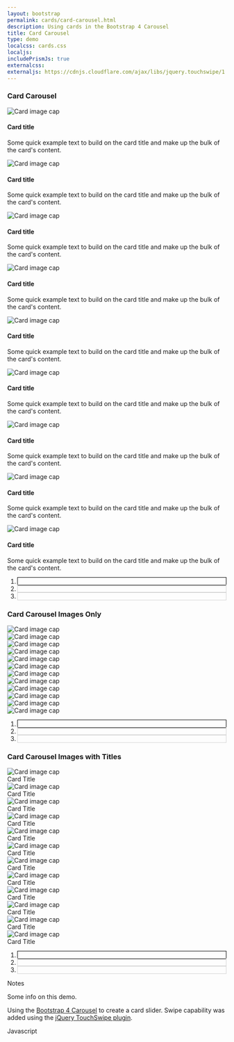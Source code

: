 ```yaml
---
layout: bootstrap
permalink: cards/card-carousel.html
description: Using cards in the Bootstrap 4 Carousel
title: Card Carousel
type: demo
localcss: cards.css
localjs:
includePrismJs: true
externalcss:
externaljs: https://cdnjs.cloudflare.com/ajax/libs/jquery.touchswipe/1.6.19/jquery.touchSwipe.min.js
---
```


<style>
	.carousel-indicators {
		right: 0;
		bottom: -30px;
	}

	.carousel-indicators li {
		outline: 1px solid lightgray;
	}

	.carousel-indicators .active {
		outline: 1px solid black;
	}

	/* remove the bottom margin on the card title if it's the only child  */
	.card-body .card-title:only-child {
		margin-bottom: 0;
	}
</style>

<div class="container mt-3 mb-5">
	<div class="row">
		<div class="col">
			<div class="carousel slide carousel-multi-item" data-interval="false" id="multi-item-example">
				<div class="controls-top float-right">
					<a class="btn btn-outline-secondary prev" data-slide="prev" href="#multi-item-example"><i class="fas fa-angle-left"></i></a> 
					<a class="btn btn-outline-secondary next" data-slide="next" href="#multi-item-example"><i class="fas fa-angle-right"></i></a>
				</div>
				<h3 class="d-inline-block mb-3">Card Carousel</h3>
				<div class="carousel-inner" role="listbox">
					<div class="carousel-item active">
						<div class="row">
							<div class="col-md-4">
								<div class="card">
									<img alt="Card image cap" class="img-fluid"
										src="https://raw.githubusercontent.com/peterbenoit/cdn/master/images/horizontal/city/col-4/img%20(34).jpg">
									<div class="card-body">
										<h4 class="card-title">Card title</h4>
										<p class="card-text">Some quick example text to build on the card title and
											make up the bulk of the card's content.</p>
									</div>
								</div>
							</div>
							<div class="col-md-4 clearfix d-none d-md-block">
								<div class="card">
									<img alt="Card image cap" class="img-fluid"
										src="https://raw.githubusercontent.com/peterbenoit/cdn/master/images/horizontal/city/col-4/img%20(18).jpg">
									<div class="card-body">
										<h4 class="card-title">Card title</h4>
										<p class="card-text">Some quick example text to build on the card title and
											make up the bulk of the card's content.</p>
									</div>
								</div>
							</div>
							<div class="col-md-4 clearfix d-none d-md-block">
								<div class="card">
									<img alt="Card image cap" class="img-fluid"
										src="https://raw.githubusercontent.com/peterbenoit/cdn/master/images/horizontal/city/col-4/img%20(35).jpg">
									<div class="card-body">
										<h4 class="card-title">Card title</h4>
										<p class="card-text">Some quick example text to build on the card title and
											make up the bulk of the card's content.</p>
									</div>
								</div>
							</div>
						</div>
					</div>
					<div class="carousel-item">
						<div class="row">
							<div class="col-md-4">
								<div class="card">
									<img alt="Card image cap" class="img-fluid"
										src="https://mdbootstrap.com/img/Photos/Horizontal/City/4-col/img%20(60).jpg">
									<div class="card-body">
										<h4 class="card-title">Card title</h4>
										<p class="card-text">Some quick example text to build on the card title and
											make up the bulk of the card's content.</p>
									</div>
								</div>
							</div>
							<div class="col-md-4 clearfix d-none d-md-block">
								<div class="card">
									<img alt="Card image cap" class="img-fluid"
										src="https://mdbootstrap.com/img/Photos/Horizontal/City/4-col/img%20(47).jpg">
									<div class="card-body">
										<h4 class="card-title">Card title</h4>
										<p class="card-text">Some quick example text to build on the card title and
											make up the bulk of the card's content.</p>
									</div>
								</div>
							</div>
							<div class="col-md-4 clearfix d-none d-md-block">
								<div class="card">
									<img alt="Card image cap" class="img-fluid"
										src="https://mdbootstrap.com/img/Photos/Horizontal/City/4-col/img%20(48).jpg">
									<div class="card-body">
										<h4 class="card-title">Card title</h4>
										<p class="card-text">Some quick example text to build on the card title and
											make up the bulk of the card's content.</p>
									</div>
								</div>
							</div>
						</div>
					</div>
					<div class="carousel-item">
						<div class="row">
							<div class="col-md-4">
								<div class="card">
									<img alt="Card image cap" class="img-fluid"
										src="https://mdbootstrap.com/img/Photos/Horizontal/Food/4-col/img%20(53).jpg">
									<div class="card-body">
										<h4 class="card-title">Card title</h4>
										<p class="card-text">Some quick example text to build on the card title and
											make up the bulk of the card's content.</p>
									</div>
								</div>
							</div>
							<div class="col-md-4 clearfix d-none d-md-block">
								<div class="card">
									<img alt="Card image cap" class="img-fluid"
										src="https://mdbootstrap.com/img/Photos/Horizontal/Food/4-col/img%20(45).jpg">
									<div class="card-body">
										<h4 class="card-title">Card title</h4>
										<p class="card-text">Some quick example text to build on the card title and
											make up the bulk of the card's content.</p>
									</div>
								</div>
							</div>
							<div class="col-md-4 clearfix d-none d-md-block">
								<div class="card">
									<img alt="Card image cap" class="img-fluid"
										src="https://mdbootstrap.com/img/Photos/Horizontal/Food/4-col/img%20(51).jpg">
									<div class="card-body">
										<h4 class="card-title">Card title</h4>
										<p class="card-text">Some quick example text to build on the card title and
											make up the bulk of the card's content.</p>
									</div>
								</div>
							</div>
						</div>
					</div>
				</div>
				<ol class="carousel-indicators carousel-indicators1">
					<li class="active" data-slide-to="0" data-target="#multi-item-example"></li>
					<li data-slide-to="1" data-target="#multi-item-example"></li>
					<li data-slide-to="2" data-target="#multi-item-example"></li>
				</ol>
			</div>
		</div>
	</div>
</div>
<div class="container mt-5 mb-5">
	<div class="row">
		<div class="col">
			<div class="carousel slide carousel-multi-item" data-interval="false" id="multi-item-example1">
				<h3 class="d-inline-block mb-3">Card Carousel Images Only</h3>
				<div class="controls-top float-right">
					<a class="btn btn-outline-secondary prev" data-slide="prev" href="#multi-item-example1"><i class="fas fa-angle-left"></i></a> <a class="btn btn-outline-secondary next"
						data-slide="next" href="#multi-item-example1"><i class="fas fa-angle-right"></i></a>
				</div>
				<div class="carousel-inner" role="listbox">
					<div class="carousel-item active">
						<div class="row">
							<div class="col-md-3">
								<div class="card"><img alt="Card image cap" class="img-fluid"
										src="https://raw.githubusercontent.com/peterbenoit/cdn/master/images/horizontal/city/col-4/img%20(34).jpg">
								</div>
							</div>
							<div class="col-md-3 clearfix d-none d-md-block">
								<div class="card"><img alt="Card image cap" class="img-fluid"
										src="https://raw.githubusercontent.com/peterbenoit/cdn/master/images/horizontal/city/col-4/img%20(18).jpg">
								</div>
							</div>
							<div class="col-md-3 clearfix d-none d-md-block">
								<div class="card"><img alt="Card image cap" class="img-fluid"
										src="https://raw.githubusercontent.com/peterbenoit/cdn/master/images/horizontal/city/col-4/img%20(35).jpg">
								</div>
							</div>
							<div class="col-md-3 clearfix d-none d-md-block">
								<div class="card"><img alt="Card image cap" class="img-fluid"
										src="https://raw.githubusercontent.com/peterbenoit/cdn/master/images/horizontal/city/col-4/img%20(36).jpg">
								</div>
							</div>
						</div>
					</div>
					<div class="carousel-item">
						<div class="row">
							<div class="col-md-3">
								<div class="card"><img alt="Card image cap" class="img-fluid"
										src="https://raw.githubusercontent.com/peterbenoit/cdn/master/images/horizontal/city/col-4/img%20(34).jpg">
								</div>
							</div>
							<div class="col-md-3 clearfix d-none d-md-block">
								<div class="card"><img alt="Card image cap" class="img-fluid"
										src="https://raw.githubusercontent.com/peterbenoit/cdn/master/images/horizontal/city/col-4/img%20(18).jpg">
								</div>
							</div>
							<div class="col-md-3 clearfix d-none d-md-block">
								<div class="card"><img alt="Card image cap" class="img-fluid"
										src="https://raw.githubusercontent.com/peterbenoit/cdn/master/images/horizontal/city/col-4/img%20(35).jpg">
								</div>
							</div>
							<div class="col-md-3 clearfix d-none d-md-block">
								<div class="card"><img alt="Card image cap" class="img-fluid"
										src="https://raw.githubusercontent.com/peterbenoit/cdn/master/images/horizontal/city/col-4/img%20(36).jpg">
								</div>
							</div>
						</div>
					</div>
					<div class="carousel-item">
						<div class="row">
							<div class="col-md-3">
								<div class="card"><img alt="Card image cap" class="img-fluid"
										src="https://raw.githubusercontent.com/peterbenoit/cdn/master/images/horizontal/city/col-4/img%20(34).jpg">
								</div>
							</div>
							<div class="col-md-3 clearfix d-none d-md-block">
								<div class="card"><img alt="Card image cap" class="img-fluid"
										src="https://raw.githubusercontent.com/peterbenoit/cdn/master/images/horizontal/city/col-4/img%20(18).jpg">
								</div>
							</div>
							<div class="col-md-3 clearfix d-none d-md-block">
								<div class="card"><img alt="Card image cap" class="img-fluid"
										src="https://raw.githubusercontent.com/peterbenoit/cdn/master/images/horizontal/city/col-4/img%20(35).jpg">
								</div>
							</div>
							<div class="col-md-3 clearfix d-none d-md-block">
								<div class="card"><img alt="Card image cap" class="img-fluid"
										src="https://raw.githubusercontent.com/peterbenoit/cdn/master/images/horizontal/city/col-4/img%20(36).jpg">
								</div>
							</div>
						</div>
					</div>
				</div>
				<ol class="carousel-indicators carousel-indicators1 mt-4">
					<li class="active" data-slide-to="0" data-target="#multi-item-example1"></li>
					<li data-slide-to="1" data-target="#multi-item-example1"></li>
					<li data-slide-to="2" data-target="#multi-item-example1"></li>
				</ol>
			</div>
		</div>
	</div>
</div>
<div class="container mt-5 mb-5">
	<div class="row">
		<div class="col">
			<div class="carousel slide carousel-multi-item" data-interval="false" id="multi-item-example2">
				<h3 class="d-inline-block mb-3">Card Carousel Images with Titles</h3>
				<div class="controls-top float-right">
					<a class="btn btn-outline-secondary prev" data-slide="prev" href="#multi-item-example2"><i class="fas fa-angle-left"></i></a> <a class="btn btn-outline-secondary next"
						data-slide="next" href="#multi-item-example2"><i class="fas fa-angle-right"></i></a>
				</div>
				<div class="carousel-inner" role="listbox">
					<div class="carousel-item active">
						<div class="row">
							<div class="col-md-3">
								<div class="card">
									<img alt="Card image cap" class="img-fluid"
										src="https://raw.githubusercontent.com/peterbenoit/cdn/master/images/horizontal/city/col-4/img%20(34).jpg">
									<div class="card-body">
										<div class="card-title">
											Card Title
										</div>
									</div>
								</div>
							</div>
							<div class="col-md-3 clearfix d-none d-md-block">
								<div class="card">
									<img alt="Card image cap" class="img-fluid"
										src="https://raw.githubusercontent.com/peterbenoit/cdn/master/images/horizontal/city/col-4/img%20(18).jpg">
									<div class="card-body">
										<div class="card-title">
											Card Title
										</div>
									</div>
								</div>
							</div>
							<div class="col-md-3 clearfix d-none d-md-block">
								<div class="card">
									<img alt="Card image cap" class="img-fluid"
										src="https://raw.githubusercontent.com/peterbenoit/cdn/master/images/horizontal/city/col-4/img%20(35).jpg">
									<div class="card-body">
										<div class="card-title">
											Card Title
										</div>
									</div>
								</div>
							</div>
							<div class="col-md-3 clearfix d-none d-md-block">
								<div class="card">
									<img alt="Card image cap" class="img-fluid"
										src="https://raw.githubusercontent.com/peterbenoit/cdn/master/images/horizontal/city/col-4/img%20(36).jpg">
									<div class="card-body">
										<div class="card-title">
											Card Title
										</div>
									</div>
								</div>
							</div>
						</div>
					</div>
					<div class="carousel-item">
						<div class="row">
							<div class="col-md-3">
								<div class="card">
									<img alt="Card image cap" class="img-fluid"
										src="https://raw.githubusercontent.com/peterbenoit/cdn/master/images/horizontal/city/col-4/img%20(34).jpg">
									<div class="card-body">
										<div class="card-title">
											Card Title
										</div>
									</div>
								</div>
							</div>
							<div class="col-md-3 clearfix d-none d-md-block">
								<div class="card">
									<img alt="Card image cap" class="img-fluid"
										src="https://raw.githubusercontent.com/peterbenoit/cdn/master/images/horizontal/city/col-4/img%20(18).jpg">
									<div class="card-body">
										<div class="card-title">
											Card Title
										</div>
									</div>
								</div>
							</div>
							<div class="col-md-3 clearfix d-none d-md-block">
								<div class="card">
									<img alt="Card image cap" class="img-fluid"
										src="https://raw.githubusercontent.com/peterbenoit/cdn/master/images/horizontal/city/col-4/img%20(35).jpg">
									<div class="card-body">
										<div class="card-title">
											Card Title
										</div>
									</div>
								</div>
							</div>
							<div class="col-md-3 clearfix d-none d-md-block">
								<div class="card">
									<img alt="Card image cap" class="img-fluid"
										src="https://raw.githubusercontent.com/peterbenoit/cdn/master/images/horizontal/city/col-4/img%20(36).jpg">
									<div class="card-body">
										<div class="card-title">
											Card Title
										</div>
									</div>
								</div>
							</div>
						</div>
					</div>
					<div class="carousel-item">
						<div class="row">
							<div class="col-md-3">
								<div class="card">
									<img alt="Card image cap" class="img-fluid"
										src="https://raw.githubusercontent.com/peterbenoit/cdn/master/images/horizontal/city/col-4/img%20(34).jpg">
									<div class="card-body">
										<div class="card-title">
											Card Title
										</div>
									</div>
								</div>
							</div>
							<div class="col-md-3 clearfix d-none d-md-block">
								<div class="card">
									<img alt="Card image cap" class="img-fluid"
										src="https://raw.githubusercontent.com/peterbenoit/cdn/master/images/horizontal/city/col-4/img%20(18).jpg">
									<div class="card-body">
										<div class="card-title">
											Card Title
										</div>
									</div>
								</div>
							</div>
							<div class="col-md-3 clearfix d-none d-md-block">
								<div class="card">
									<img alt="Card image cap" class="img-fluid"
										src="https://raw.githubusercontent.com/peterbenoit/cdn/master/images/horizontal/city/col-4/img%20(35).jpg">
									<div class="card-body">
										<div class="card-title">
											Card Title
										</div>
									</div>
								</div>
							</div>
							<div class="col-md-3 clearfix d-none d-md-block">
								<div class="card">
									<img alt="Card image cap" class="img-fluid"
										src="https://raw.githubusercontent.com/peterbenoit/cdn/master/images/horizontal/city/col-4/img%20(36).jpg">
									<div class="card-body">
										<div class="card-title">
											Card Title
										</div>
									</div>
								</div>
							</div>
						</div>
					</div>
				</div>
				<ol class="carousel-indicators carousel-indicators1 mt-4">
					<li class="active" data-slide-to="0" data-target="#multi-item-example2"></li>
					<li data-slide-to="1" data-target="#multi-item-example2"></li>
					<li data-slide-to="2" data-target="#multi-item-example2"></li>
				</ol>
			</div>
		</div>
	</div>
</div>

<div class="container">
	<div aria-multiselectable="true" class="accordion indicator-plus accordion-white mb-3" id="accordion-4" role="tabpanel">
		<div class="card">
			<div aria-expanded="false" class="card-header collapsed" data-target="#accordion-4-collapse-3" data-toggle="collapse" id="accordion-4-card-3" role="tab">
				<a class="card-title" data-controls="accordion-4-collapse-3">Notes</a>
			</div>
			<div aria-labelledby="accordion-4-card-3" class="collapse show" id="accordion-4-collapse-3" role="tabpanel">
				<div class="card-body">
					<p>Some info on this demo.</p>
					<p>Using the <a href="https://getbootstrap.com/docs/4.0/components/carousel/">Bootstrap 4 Carousel</a> to create a card slider. Swipe capability was added using the <a href="https://github.com/mattbryson/TouchSwipe-Jquery-Plugin">jQuery TouchSwipe plugin</a>.</p>
				</div>
			</div>
		</div>
		<div class="card">
			<div aria-expanded="false" class="card-header collapsed" data-target="#accordion-4-collapse-2" data-toggle="collapse" id="accordion-4-card-2" role="tab">
				<a class="card-title" data-controls="accordion-4-collapse-2">Javascript</a>
			</div>
			<div aria-labelledby="accordion-4-card-2" class="collapse" id="accordion-4-collapse-2" role="tabpanel">
				<div class="card-body">
					<div class="row">
						<div class="col">
							<pre id="script-output"></pre>
						</div>
					</div>
				</div>
			</div>
		</div>
	</div>
</div>


<script id="prism-source">
window.addEventListener( 'DOMContentLoaded', function() {
	( function( $ ) {

		// enable swiping on BS4 carousel
		$( '.carousel' ).swipe( {
			swipe: function( event, direction, distance, duration, fingerCount, fingerData ) {
				if ( 'left' === direction ) { $( this ).carousel( 'next' ); }
				if ( 'right' === direction ) { $( this ).carousel( 'prev' ); }
			},
			allowPageScroll: 'vertical'
		} );

	} )( jQuery );
} );
</script>